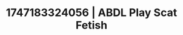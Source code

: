 ---
categories:
- Asian
- Cuckold kink
- Full-body chills
- Double penetration
- Erotic duality
image: /assets/images/1747183324056.webp
layout: post
seo:
  description: Featured content with high-quality ABDL Play, Scat Fetish. HD images
    available.
  keywords: ABDL Play, Scat Fetish
  og_image: /assets/images/1747183324056.webp
  schema_type: VisualArtwork
tags:
- ABDL Play
- Scat Fetish
- '#1747183324056'
title: 1747183324056 | ABDL Play Scat Fetish
---